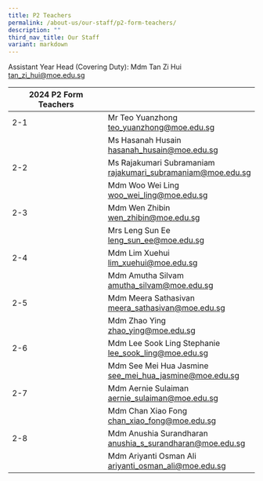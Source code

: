 ```yaml
---
title: P2 Teachers
permalink: /about-us/our-staff/p2-form-teachers/
description: ""
third_nav_title: Our Staff
variant: markdown
---
```

Assistant Year Head (Covering Duty): Mdm Tan Zi Hui
<br>
<a href="mailto:tan_zi_hui@moe.edu.sg">tan_zi_hui@moe.edu.sg</a>
<br>

| 2024 P2 Form Teachers | |  
| -------- | -------- |
| 2-1     | Mr Teo Yuanzhong  <br><a href="mailto:teo_yuanzhong@moe.edu.sg">teo_yuanzhong@moe.edu.sg</a>     | |     
|      | Ms Hasanah Husain    <br><a href="mailto:hasanah_husain@moe.edu.sg">hasanah_husain@moe.edu.sg</a>     |     |
| 2-2    | Ms Rajakumari Subramaniam  <br><a href="mailto:rajakumari_subramaniam@moe.edu.sg">rajakumari_subramaniam@moe.edu.sg</a>    |  |
|    | Mdm Woo Wei Ling    <br><a href="mailto:woo_wei_ling@moe.edu.sg">woo_wei_ling@moe.edu.sg</a>     |    |
| 2-3     | Mdm Wen Zhibin    <br> <a href="mailto:wen_zhibin@moe.edu.sg">wen_zhibin@moe.edu.sg</a>  |   |
|      | Mrs Leng Sun Ee    <br><a href="mailto:leng_sun_ee@moe.edu.sg">leng_sun_ee@moe.edu.sg</a>   | |     
|2-4     | Mdm Lim Xuehui   <br> <a href="mailto:lim_xuehui@moe.edu.sg">lim_xuehui@moe.edu.sg</a>  |      |
|     | Mdm Amutha Silvam  <br> <a href="mailto:amutha_silvam@moe.edu.sg">amutha_silvam@moe.edu.sg</a>  |      |
| 2-5    | Mdm Meera Sathasivan <br> <a href="mailto:meera_sathasivan@moe.edu.sg">meera_sathasivan@moe.edu.sg</a> |      |
|     | Mdm Zhao Ying <br> <a href="mailto:zhao_ying@moe.edu.sg">zhao_ying@moe.edu.sg</a>  |      |
|  2-6   | Mdm Lee Sook Ling Stephanie <br><a href="mailto:lee_sook_ling@moe.edu.sg">lee_sook_ling@moe.edu.sg</a> |      |
|    | Mdm See Mei Hua Jasmine  <br><a href="mailto:see_mei_hua_jasmine@moe.edu.sg">see_mei_hua_jasmine@moe.edu.sg</a>  |      |
|  2-7   | Mdm Aernie Sulaiman <br><a href="mailto:aernie_sulaiman@moe.edu.sg">aernie_sulaiman@moe.edu.sg</a>  |      |
|     | Mdm Chan Xiao Fong  <br><a href="mailto:chan_xiao_fong@moe.edu.sg">chan_xiao_fong@moe.edu.sg</a>  |      |
|  2-8   | Mdm Anushia Surandharan <br> <a href="mailto:anushia_s_surandharan@moe.edu.sg">anushia_s_surandharan@moe.edu.sg</a> |      |
|     | Mdm Ariyanti Osman Ali <br> <a href="mailto:ariyanti_osman_ali@moe.edu.sg">ariyanti_osman_ali@moe.edu.sg</a>  |      |